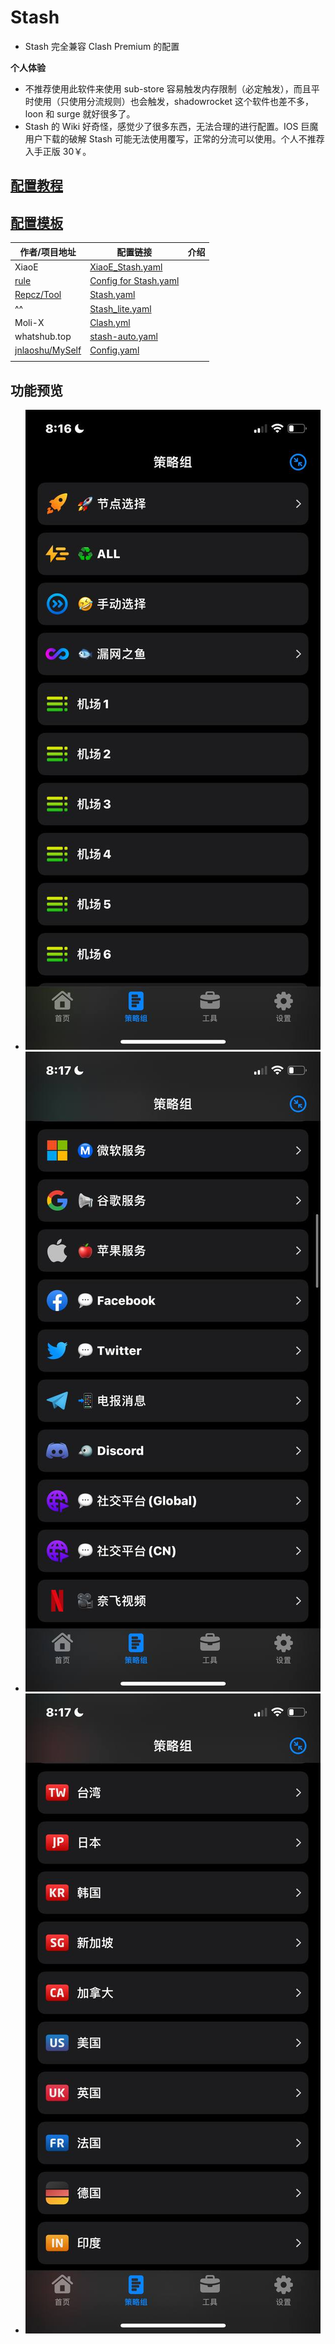 # Stash
- Stash 完全兼容 Clash Premium 的配置

**个人体验**
- 不推荐使用此软件来使用 sub-store 容易触发内存限制（必定触发），而且平时使用（只使用分流规则）也会触发，shadowrocket 这个软件也差不多，loon 和 surge 就好很多了。
- Stash 的 Wiki 好奇怪，感觉少了很多东西，无法合理的进行配置。IOS 巨魔用户下载的破解 Stash 可能无法使用覆写，正常的分流可以使用。个人不推荐入手正版 30￥。

## [配置教程](https://github.com/LaolunsiG/PCR/blob/main/Config_File/Stash/Stash%20%E9%85%8D%E7%BD%AE%E6%95%99%E7%A8%8B%E5%92%8C%E9%85%8D%E7%BD%AE%E6%A8%A1%E6%9D%BF.md)

## [配置模板](https://github.com/LaolunsiG/PCR/tree/main/Config_File/Stash/Config)

| 作者/项目地址                                               | 配置链接                                                                                                                                            | 介绍  |
| ----------------------------------------------------- | ----------------------------------------------------------------------------------------------------------------------------------------------- | --- |
| XiaoE                                                 | [XiaoE_Stash.yaml](https://raw.githubusercontent.com/LaolunsiG/XiaoE_PCR/main/Config_File/Stash/Config/XiaoE_Stash.yaml)                        |     |
| [rule](https://github.com/Infatuation-Fei/rule)       | [Config for Stash.yaml](https://github.com/Infatuation-Fei/rule/blob/main/Stash/%E9%85%8D%E7%BD%AE%E6%A8%A1%E6%9D%BF/Config%20for%20Stash.yaml) |     |
| [Repcz/Tool](https://github.com/Repcz/Tool)           | [Stash.yaml](https://raw.githubusercontent.com/Repcz/Tool/refs/heads/X/Stash/Stash.yaml)                                                        |     |
| ^^                                                    | [Stash_lite.yaml](https://raw.githubusercontent.com/Repcz/Tool/refs/heads/X/Stash/Stash_lite.yaml)                                              |     |
| Moli-X                                                | [Clash.yml](https://raw.githubusercontent.com/Moli-X/Resources/main/Clash/Clash.yml)                                                            |     |
| whatshub.top                                          | [stash-auto.yaml](https://whatshub.top/config/stash-auto.yaml)                                                                                  |     |
| [jnlaoshu/MySelf](https://github.com/jnlaoshu/MySelf) | [Config.yaml](https://raw.githubusercontent.com/jnlaoshu/MySelf/refs/heads/main/Stash/Config.yaml)                                              |     |
|                                                       |                                                                                                                                                 |     |

## 功能预览
- ![1](https://github.com/LaolunsiG/PCR/blob/main/Config_File/Stash/Picture/1.jpg?raw=true)
- ![2](https://github.com/LaolunsiG/PCR/blob/main/Config_File/Stash/Picture/2.jpg?raw=true)
- ![3](https://github.com/LaolunsiG/PCR/blob/main/Config_File/Stash/Picture/3.jpg?raw=true)


